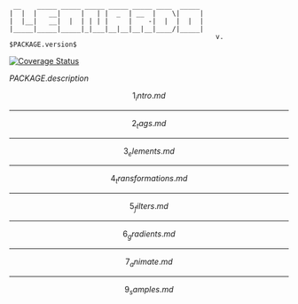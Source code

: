 

```
 __    _____ _____ _____ _____ _____ ____  _____ 
|  |  |   __|     |   | |  _  | __  |    \|     |
|  |__|   __|  |  | | | |     |    -|  |  |  |  |
|_____|_____|_____|_|___|__|__|__|__|____/|_____|
                                                    v. $PACKAGE.version$
```

[![Coverage Status](https://coveralls.io/repos/github/fedeghe/leonardo/badge.svg?branch=master)](https://coveralls.io/github/fedeghe/leonardo?branch=master)

$PACKAGE.description$

$$1_intro.md$$

---

$$2_tags.md$$

---

$$3_elements.md$$

---

$$4_transformations.md$$

---

$$5_filters.md$$

---

$$6_gradients.md$$

---

$$7_animate.md$$


---

$$9_samples.md$$